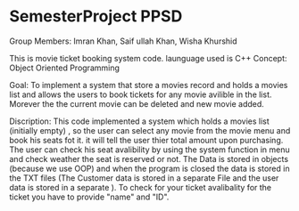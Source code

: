 # SemesterProject PPSD
Group Members: Imran Khan, Saif ullah Khan, Wisha Khurshid

This is movie ticket booking system code.
launguage used is C++
Concept:   Object Oriented Programming

Goal:
    To implement a system that store a movies record and holds a movies list
    and allows the users to book tickets for any movie avilible in the list.
    Morever the the current movie can be deleted and new movie added. 


Discription:
   This code implemented a system which holds a movies list (initially empty) , so the user can select any movie from the movie
   menu and book his seats fot it. it will tell the user thier total amount upon purchasing. 
   The user can check his seat avalibility by using the system function in menu and check weather the seat is reserved or not.
   The Data is stored in objects (because we use OOP) and when the program is closed the data is stored in the TXT files 
    (The Customer data is stored in a separate File and the user data is stored in a separate ). 
    To check for your ticket avalibality for the ticket you have to provide "name" and "ID".
    
